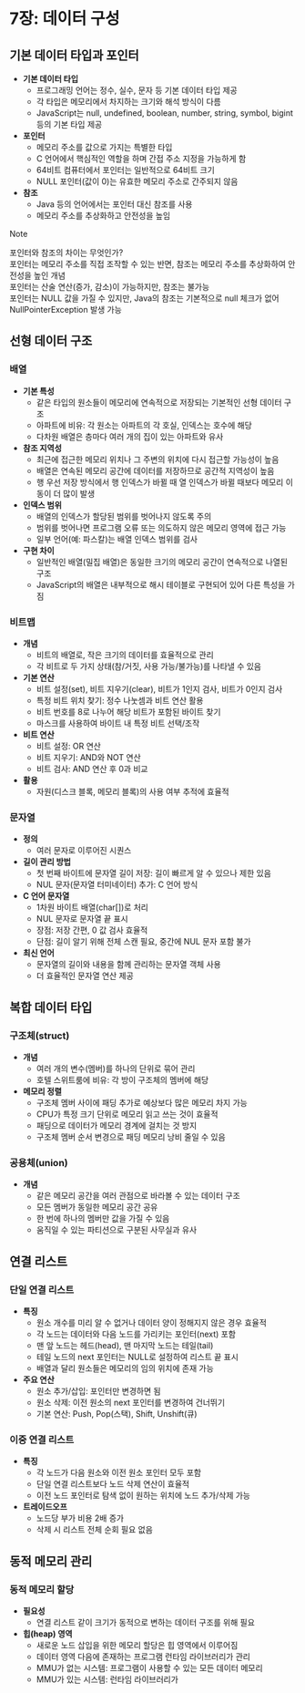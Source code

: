 # 7장: 데이터 구성

## 기본 데이터 타입과 포인터

- **기본 데이터 타입**
  - 프로그래밍 언어는 정수, 실수, 문자 등 기본 데이터 타입 제공
  - 각 타입은 메모리에서 차지하는 크기와 해석 방식이 다름
  - JavaScript는 null, undefined, boolean, number, string, symbol, bigint 등의 기본 타입 제공
- **포인터**
  - 메모리 주소를 값으로 가지는 특별한 타입
  - C 언어에서 핵심적인 역할을 하며 간접 주소 지정을 가능하게 함
  - 64비트 컴퓨터에서 포인터는 일반적으로 64비트 크기
  - NULL 포인터(값이 0)는 유효한 메모리 주소로 간주되지 않음
- **참조**
  - Java 등의 언어에서는 포인터 대신 참조를 사용
  - 메모리 주소를 추상화하고 안전성을 높임

> [!NOTE]
> 포인터와 참조의 차이는 무엇인가?
> <br>포인터는 메모리 주소를 직접 조작할 수 있는 반면, 참조는 메모리 주소를 추상화하여 안전성을 높인 개념
> <br>포인터는 산술 연산(증가, 감소)이 가능하지만, 참조는 불가능
> <br>포인터는 NULL 값을 가질 수 있지만, Java의 참조는 기본적으로 null 체크가 없어 NullPointerException 발생 가능

## 선형 데이터 구조

### 배열

- **기본 특성**
  - 같은 타입의 원소들이 메모리에 연속적으로 저장되는 기본적인 선형 데이터 구조
  - 아파트에 비유: 각 원소는 아파트의 각 호실, 인덱스는 호수에 해당
  - 다차원 배열은 층마다 여러 개의 집이 있는 아파트와 유사
- **참조 지역성**
  - 최근에 접근한 메모리 위치나 그 주변의 위치에 다시 접근할 가능성이 높음
  - 배열은 연속된 메모리 공간에 데이터를 저장하므로 공간적 지역성이 높음
  - 행 우선 저장 방식에서 행 인덱스가 바뀔 때 열 인덱스가 바뀔 때보다 메모리 이동이 더 많이 발생
- **인덱스 범위**
  - 배열의 인덱스가 할당된 범위를 벗어나지 않도록 주의
  - 범위를 벗어나면 프로그램 오류 또는 의도하지 않은 메모리 영역에 접근 가능
  - 일부 언어(예: 파스칼)는 배열 인덱스 범위를 검사
- **구현 차이**
  - 일반적인 배열(밀집 배열)은 동일한 크기의 메모리 공간이 연속적으로 나열된 구조
  - JavaScript의 배열은 내부적으로 해시 테이블로 구현되어 있어 다른 특성을 가짐

### 비트맵

- **개념**
  - 비트의 배열로, 작은 크기의 데이터를 효율적으로 관리
  - 각 비트로 두 가지 상태(참/거짓, 사용 가능/불가능)를 나타낼 수 있음
- **기본 연산**
  - 비트 설정(set), 비트 지우기(clear), 비트가 1인지 검사, 비트가 0인지 검사
  - 특정 비트 위치 찾기: 정수 나눗셈과 비트 연산 활용
  - 비트 번호를 8로 나누어 해당 비트가 포함된 바이트 찾기
  - 마스크를 사용하여 바이트 내 특정 비트 선택/조작
- **비트 연산**
  - 비트 설정: OR 연산
  - 비트 지우기: AND와 NOT 연산
  - 비트 검사: AND 연산 후 0과 비교
- **활용**
  - 자원(디스크 블록, 메모리 블록)의 사용 여부 추적에 효율적

### 문자열

- **정의**
  - 여러 문자로 이루어진 시퀀스
- **길이 관리 방법**
  - 첫 번째 바이트에 문자열 길이 저장: 길이 빠르게 알 수 있으나 제한 있음
  - NUL 문자(문자열 터미네이터) 추가: C 언어 방식
- **C 언어 문자열**
  - 1차원 바이트 배열(char[])로 처리
  - NUL 문자로 문자열 끝 표시
  - 장점: 저장 간편, 0 값 검사 효율적
  - 단점: 길이 알기 위해 전체 스캔 필요, 중간에 NUL 문자 포함 불가
- **최신 언어**
  - 문자열의 길이와 내용을 함께 관리하는 문자열 객체 사용
  - 더 효율적인 문자열 연산 제공

## 복합 데이터 타입

### 구조체(struct)

- **개념**
  - 여러 개의 변수(멤버)를 하나의 단위로 묶어 관리
  - 호텔 스위트룸에 비유: 각 방이 구조체의 멤버에 해당
- **메모리 정렬**
  - 구조체 멤버 사이에 패딩 추가로 예상보다 많은 메모리 차지 가능
  - CPU가 특정 크기 단위로 메모리 읽고 쓰는 것이 효율적
  - 패딩으로 데이터가 메모리 경계에 걸치는 것 방지
  - 구조체 멤버 순서 변경으로 패딩 메모리 낭비 줄일 수 있음

### 공용체(union)

- **개념**
  - 같은 메모리 공간을 여러 관점으로 바라볼 수 있는 데이터 구조
  - 모든 멤버가 동일한 메모리 공간 공유
  - 한 번에 하나의 멤버만 값을 가질 수 있음
  - 움직일 수 있는 파티션으로 구분된 사무실과 유사

## 연결 리스트

### 단일 연결 리스트

- **특징**
  - 원소 개수를 미리 알 수 없거나 데이터 양이 정해지지 않은 경우 효율적
  - 각 노드는 데이터와 다음 노드를 가리키는 포인터(next) 포함
  - 맨 앞 노드는 헤드(head), 맨 마지막 노드는 테일(tail)
  - 테일 노드의 next 포인터는 NULL로 설정하여 리스트 끝 표시
  - 배열과 달리 원소들은 메모리의 임의 위치에 존재 가능
- **주요 연산**
  - 원소 추가/삽입: 포인터만 변경하면 됨
  - 원소 삭제: 이전 원소의 next 포인터를 변경하여 건너뛰기
  - 기본 연산: Push, Pop(스택), Shift, Unshift(큐)

### 이중 연결 리스트

- **특징**
  - 각 노드가 다음 원소와 이전 원소 포인터 모두 포함
  - 단일 연결 리스트보다 노드 삭제 연산이 효율적
  - 이전 노드 포인터로 탐색 없이 원하는 위치에 노드 추가/삭제 가능
- **트레이드오프**
  - 노드당 부가 비용 2배 증가
  - 삭제 시 리스트 전체 순회 필요 없음

## 동적 메모리 관리

### 동적 메모리 할당

- **필요성**
  - 연결 리스트 같이 크기가 동적으로 변하는 데이터 구조를 위해 필요
- **힙(heap) 영역**
  - 새로운 노드 삽입을 위한 메모리 할당은 힙 영역에서 이루어짐
  - 데이터 영역 다음에 존재하는 프로그램 런타임 라이브러리가 관리
  - MMU가 없는 시스템: 프로그램이 사용할 수 있는 모든 데이터 메모리
  - MMU가 있는 시스템: 런타임 라이브러리가

